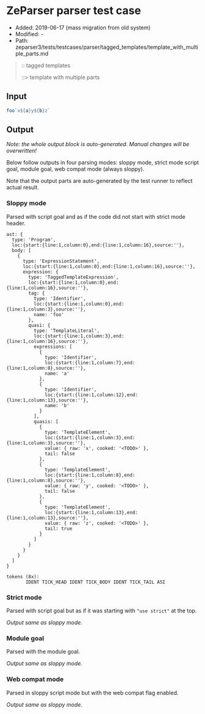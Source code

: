 # ZeParser parser test case

- Added: 2019-06-17 (mass migration from old system)
- Modified: -
- Path: zeparser3/tests/testcases/parser/tagged_templates/template_with_multiple_parts.md

> :: tagged templates
>
> ::> template with multiple parts

## Input

`````js
foo`x${a}y${b}z`
`````

## Output

_Note: the whole output block is auto-generated. Manual changes will be overwritten!_

Below follow outputs in four parsing modes: sloppy mode, strict mode script goal, module goal, web compat mode (always sloppy).

Note that the output parts are auto-generated by the test runner to reflect actual result.

### Sloppy mode

Parsed with script goal and as if the code did not start with strict mode header.

`````
ast: {
  type: 'Program',
  loc:{start:{line:1,column:0},end:{line:1,column:16},source:''},
  body: [
    {
      type: 'ExpressionStatement',
      loc:{start:{line:1,column:0},end:{line:1,column:16},source:''},
      expression: {
        type: 'TaggedTemplateExpression',
        loc:{start:{line:1,column:0},end:{line:1,column:16},source:''},
        tag: {
          type: 'Identifier',
          loc:{start:{line:1,column:0},end:{line:1,column:3},source:''},
          name: 'foo'
        },
        quasi: {
          type: 'TemplateLiteral',
          loc:{start:{line:1,column:3},end:{line:1,column:16},source:''},
          expressions: [
            {
              type: 'Identifier',
              loc:{start:{line:1,column:7},end:{line:1,column:8},source:''},
              name: 'a'
            },
            {
              type: 'Identifier',
              loc:{start:{line:1,column:12},end:{line:1,column:13},source:''},
              name: 'b'
            }
          ],
          quasis: [
            {
              type: 'TemplateElement',
              loc:{start:{line:1,column:3},end:{line:1,column:3},source:''},
              value: { raw: 'x', cooked: '<TODO>' },
              tail: false
            },
            {
              type: 'TemplateElement',
              loc:{start:{line:1,column:8},end:{line:1,column:8},source:''},
              value: { raw: 'y', cooked: '<TODO>' },
              tail: false
            },
            {
              type: 'TemplateElement',
              loc:{start:{line:1,column:13},end:{line:1,column:13},source:''},
              value: { raw: 'z', cooked: '<TODO>' },
              tail: true
            }
          ]
        }
      }
    }
  ]
}

tokens (8x):
       IDENT TICK_HEAD IDENT TICK_BODY IDENT TICK_TAIL ASI
`````

### Strict mode

Parsed with script goal but as if it was starting with `"use strict"` at the top.

_Output same as sloppy mode._

### Module goal

Parsed with the module goal.

_Output same as sloppy mode._

### Web compat mode

Parsed in sloppy script mode but with the web compat flag enabled.

_Output same as sloppy mode._
